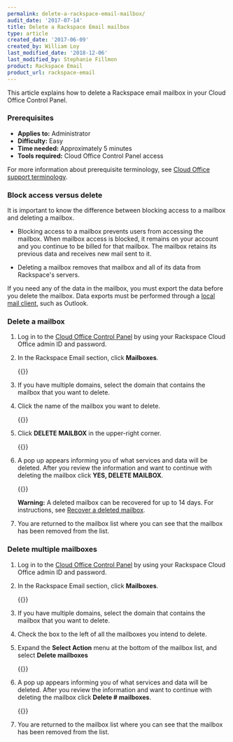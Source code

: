 ```yaml
---
permalink: delete-a-rackspace-email-mailbox/
audit_date: '2017-07-14'
title: Delete a Rackspace Email mailbox
type: article
created_date: '2017-06-09'
created_by: William Loy
last_modified_date: '2018-12-06'
last_modified_by: Stephanie Fillmon
product: Rackspace Email
product_url: rackspace-email
---
```


This article explains how to delete a Rackspace email mailbox in your Cloud Office Control Panel.

### Prerequisites

- **Applies to:** Administrator
- **Difficulty:** Easy
- **Time needed:** Approximately 5 minutes
- **Tools required:**  Cloud Office Control Panel access

For more information about prerequisite terminology, see [Cloud Office support terminology](/how-to/cloud-office-support-terminology).


### Block access versus delete

It is important to know the difference between blocking access to a mailbox and deleting a mailbox.

- Blocking access to a mailbox prevents users from accessing the mailbox. When mailbox access is blocked, it remains on your account and you continue to be billed for that mailbox. The mailbox retains its previous data and receives new mail sent to it.

- Deleting a mailbox removes that mailbox and all of its data from Rackspace's servers.

If you need any of the data in the mailbox, you must export the data before you delete the mailbox. Data exports must be performed through a [local mail client](/how-to/cloud-office-support-terminology), such as Outlook.

### Delete a mailbox

1. Log in to the [Cloud Office Control Panel](https://cp.rackspace.com/) by using your Rackspace Cloud Office admin ID and password.
2. In the Rackspace Email section, click **Mailboxes**.

   {{<image src="add-mailbox-sc1.png" alt="" title="">}}

3. If you have multiple domains, select the domain that contains the mailbox that you want to delete.
4. Click the name of the mailbox you want to delete.

    {{<image src="click_username.png" alt="" title="">}}

5. Click **DELETE MAILBOX** in the upper-right corner.

    {{<image src="delete_button.png" alt="" title="">}}

6. A pop up appears informing you of what services and data will be deleted. After you review the information and want to continue with deleting the mailbox click **YES, DELETE MAILBOX**.

    {{<image src="yes_delete.png" alt="" title="">}}

    **Warning:** A deleted mailbox can be recovered for up to 14 days. For instructions, see [Recover a deleted mailbox](/how-to/recover-a-deleted-rackspace-email-mailbox/).

7. You are returned to the mailbox list where you can see that the mailbox has been removed from the list.

### Delete multiple mailboxes

1. Log in to the [Cloud Office Control Panel](https://cp.rackspace.com/) by using your Rackspace Cloud Office admin ID and password.
2. In the Rackspace Email section, click **Mailboxes**.

   {{<image src="add-mailbox-sc1.png" alt="" title="">}}

3. If you have multiple domains, select the domain that contains the mailbox that you want to delete.

4. Check the box to the left of all the mailboxes you intend to delete.

5. Expand the **Select Action** menu at the bottom of the mailbox list, and select **Delete mailboxes**

   {{<image src="delete-rse-box-sc2.png" alt="" title="">}}

6.  A pop up appears informing you of what services and data will be deleted. After you review the information and want to continue with deleting the mailbox click **Delete # mailboxes**.

    {{<image src="delete_mult_mailboxes.png" alt="" title="">}}

7. You are returned to the mailbox list where you can see that the mailbox has been removed from the list.
